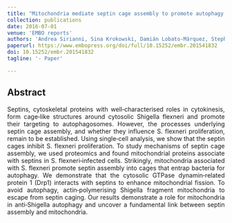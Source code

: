 ```yaml
---
title: "Mitochondria mediate septin cage assembly to promote autophagy of Shigella"
collection: publications
date: 2016-07-01
venue: 'EMBO reports'
authors: 'Andrea Sirianni, Sina Krokowski, Damián Lobato‐Márquez, Stephen Buranyi, Julia Pfanzelter, Dieter Galea, Alexandra Willis, Siân Culley, Ricardo Henriques, Gerald Larrouy‐Maumus, Michael Hollinshead, Vanessa Sancho‐Shimizu, Michael Way, Serge Mostowy'
paperurl: https://www.embopress.org/doi/full/10.15252/embr.201541832
doi: 10.15252/embr.201541832
tagline: '- Paper'

---
```


<h2> Abstract </h2>
<p align= "justify">
Septins, cytoskeletal proteins with well‐characterised roles in cytokinesis, form cage‐like structures around cytosolic Shigella flexneri and promote their targeting to autophagosomes. However, the processes underlying septin cage assembly, and whether they influence S. flexneri proliferation, remain to be established. Using single‐cell analysis, we show that the septin cages inhibit S. flexneri proliferation. To study mechanisms of septin cage assembly, we used proteomics and found mitochondrial proteins associate with septins in S. flexneri‐infected cells. Strikingly, mitochondria associated with S. flexneri promote septin assembly into cages that entrap bacteria for autophagy. We demonstrate that the cytosolic GTPase dynamin‐related protein 1 (Drp1) interacts with septins to enhance mitochondrial fission. To avoid autophagy, actin‐polymerising Shigella fragment mitochondria to escape from septin caging. Our results demonstrate a role for mitochondria in anti‐Shigella autophagy and uncover a fundamental link between septin assembly and mitochondria.
